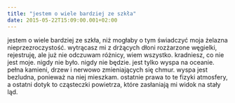 ```yaml
---
title: "jestem o wiele bardziej ze szkła"
date: 2015-05-22T15:09:00.001+02:00
---
```

jestem o wiele bardziej ze szkła, niż mogłaby o tym świadczyć moja żelazna nieprzezroczystość. wytrącasz mi z drżących dłoni rozżarzone węgielki, rejestruję, ale już nie odczuwam różnicy, wiem wszystko. kradniesz, co nie jest moje. nigdy nie było. nigdy nie będzie. jest tylko wyspa na oceanie. pełna kamieni, drzew i nerwowo zmieniających się chmur. wyspa jest bezludna, ponieważ na niej mieszkam. ostatnie prawa to te fizyki atmosfery, a ostatni dotyk to cząsteczki powietrza, które zasłaniają mi widok na stały ląd.
